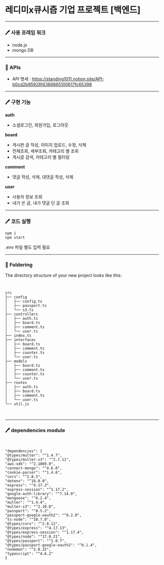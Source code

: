 레디미x큐시즘 기업 프로젝트 [백엔드]
========

---

### 🖊 사용 프레임 워크
+ node.js
+ mongo DB

---

### 📑 APIs
* API 명세 : https://standing1011.notion.site/API-b0cd2b95928f4386865100617fc65398

---

### 🖊 구현 기능

__auth__
  * 소셜로그인, 회원가입, 로그아웃
  
**board** 
  * 게시판 글 작성, 이미지 업로드, 수정, 삭제
  * 전체조회, 세부조회, 카테고리 별 조회
  * 게시글 검색, 카테고리 별 필터링
  
**comment**
  * 댓글 작성, 삭제, 대댓글 작성, 삭제
  
**user**
  * 사용자 정보 조회
  * 내가 쓴 글, 내가 댓글 단 글 조회
  
---

### 🖊 코드 실행
```
npm i
npm start
```
.env 파일 별도 입력 필요

---

### 📂 Foldering
The directory structure of your new project looks like this:
<pre>
<code>

src
├── config
│   ├── config.ts
│   ├── passport.ts
│   └── s3.ts
├── controllers
│   ├── auth.ts
│   ├── board.ts
│   ├── comment.ts
│   └── user.ts
├── index.ts
├── interfaces
│   ├── board.ts
│   ├── comment.ts
│   ├── counter.ts
│   └── user.ts
├── models
│   ├── board.ts
│   ├── comment.ts
│   ├── counter.ts
│   └── user.ts
├── routes
│   ├── auth.ts
│   ├── board.ts
│   ├── comment.ts
│   └── user.ts
└── util.js

</code>
</pre>

---

### 🖊 dependencies module

<pre>
<code>

"dependencies": {
"@types/multer": "^1.4.7",
"@types/multer-s3": "^2.7.11",
"aws-sdk": "^2.1089.0",
"connect-mongo": "^4.6.0",
"cookie-parser": "^1.4.6",
"cors": "^2.8.5",
"dotenv": "^16.0.0",
"express": "^4.17.3",
"express-session": "^1.17.2",
"google-auth-library": "^7.14.0",
"mongoose": "^6.2.4",
"multer": "^1.4.4",
"multer-s3": "^2.10.0",
"passport": "^0.5.2",
"passport-google-oauth2": "^0.2.0",
"ts-node": "^10.7.0",
"@types/cors": "^2.8.12",
"@types/express": "^4.17.13",
"@types/express-session": "^1.17.4",
"@types/node": "^17.0.21",
"@types/passport": "^1.0.7",
"@types/passport-google-oauth2": "^0.1.4",
"nodemon": "^2.0.15",
"typescript": "^4.6.2"
}

</code>
</pre>
